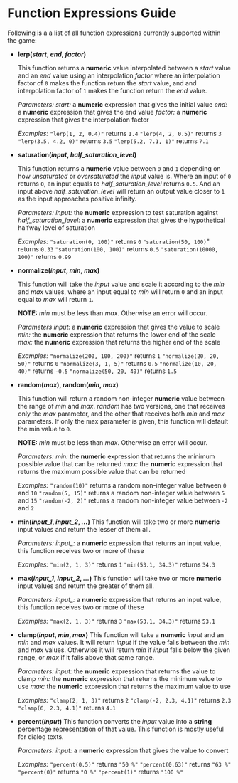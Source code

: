 # Function Expressions Guide

Following is a a list of all function expressions currently supported within the
game:

- **lerp(*start*, *end*, *factor*)**

  This function returns a **numeric** value interpolated between a *start* value and an *end* value using an interpolation *factor* where an interpolation factor of `0` makes the function return the *start* value, and and interpolation factor of `1` makes the function return the *end* value.

  *Parameters:*
    *start:* a **numeric** expression that gives the initial value
    *end:* a **numeric** expression that gives the end value
    *factor:* a **numeric** expression that gives the interpolation factor

  *Examples:*
  `"lerp(1, 2, 0.4)"` returns `1.4`
  `"lerp(4, 2, 0.5)"` returns `3`
  `"lerp(3.5, 4.2, 0)"` returns `3.5`
  `"lerp(5.2, 7.1, 1)"` returns `7.1`


- **saturation(*input*, *half_saturation_level*)**

  This function returns a **numeric** value between `0` and `1` depending on how *unsaturated* or *oversaturated* the *input* value is. Where an input of `0` returns `0`, an input equals to *half_saturation_level* returns `0.5`. And an input above *half_saturation_level* will return an output value closer to `1` as the input approaches positive infinity.

  *Parameters:*
    *input:* the **numeric** expression to test saturation against
    *half_saturation_level:* a **numeric** expression that gives the hypothetical halfway level of saturation

  *Examples:*
   `"saturation(0, 100)"` returns `0`
   `"saturation(50, 100)`" returns `0.33`
   `"saturation(100, 100)"` returns `0.5`
   `"saturation(10000, 100)"` returns `0.99`


- **normalize(*input*, *min*, *max*)**

  This function will take the *input* value and scale it according to the *min* and *max* values, where an input equal to *min* will return `0` and an input equal to *max* will return `1`.

  **NOTE:** *min* must be less than *max*. Otherwise an error will occur.

  *Parameters*
    *input:* a **numeric** expression that gives the value to scale
    *min:* the **numeric** expression that returns the lower end of the scale
    *max:* the **numeric** expression that returns the higher end of the scale

  *Examples:*
  `"normalize(200, 100, 200)"` returns `1`
  `"normalize(20, 20, 50)"` returns `0`
  `"normalize(3, 1, 5)"` returns `0.5`
  `"normalize(10, 20, 40)"` returns `-0.5`
  `"normalize(50, 20, 40)"` returns `1.5`


- **random(*max*), random(*min*, *max*)**

  This function will return a random non-integer **numeric** value between the range of *min* and *max*. *random* has two versions, one that receives only the *max* parameter, and the other that receives both *min* and *max* parameters. If only the max parameter is given, this function will default the min value to `0`.

  **NOTE:** *min* must be less than *max*. Otherwise an error will occur.

  *Parameters:*
    *min:* the **numeric** expression that returns the minimum possible value that can be returned
    *max:* the **numeric** expression that returns the maximum possible value that can be returned

  *Examples:*
  `"random(10)"` returns a random non-integer value between `0` and `10`
  `"random(5, 15)"` returns a random non-integer value between `5` and `15`
  `"random(-2, 2)"` returns a random non-integer value between `-2` and `2`


- **min(*input_1*, *input_2*, *...*)**
  This function will take two or more **numeric** input values and return the lesser of them all.

  *Parameters:*
    *input_<x>:* a **numeric** expression that returns an input value, this function receives two or more of these

  *Examples:*
  `"min(2, 1, 3)"` returns `1`
  `"min(53.1, 34.3)"` returns `34.3`


- **max(*input_1*, *input_2*, *...*)**
  This function will take two or more **numeric** input values and return the greater of them all.

  *Parameters:*
    *input_<x>:* a **numeric** expression that returns an input value, this function receives two or more of these

  *Examples:*
  `"max(2, 1, 3)"` returns `3`
  `"max(53.1, 34.3)"` returns `53.1`


- **clamp(*input*, *min*, *max*)**
  This function will take a **numeric** *input* and an *min* and *max* values. It will return *input* if the value falls between the *min* and *max* values. Otherwise it will return *min* if *input* falls below the given range, or *max* if it falls above that same range.

  *Parameters:*
    *input:* the **numeric** expression that returns the value to clamp
    *min:* the **numeric** expression that returns the minimum value to use
    *max:* the **numeric** expression that returns the maximum value to use

  *Examples:*
  `"clamp(2, 1, 3)"` returns `2`
  `"clamp(-2, 2.3, 4.1)"` returns `2.3`
  `"clamp(6, 2.3, 4.1)"` returns `4.1`


- **percent(*input*)**
  This function converts the *input* value into a **string** percentage representation of that value. This function is mostly useful for dialog texts.

  *Parameters:*
    *input:* a **numeric** expression that gives the value to convert

  *Examples:*
  `"percent(0.5)"` returns `"50 %"`
  `"percent(0.63)"` returns `"63 %"`
  `"percent(0)"` returns `"0 %"`
  `"percent(1)"` returns `"100 %"`
